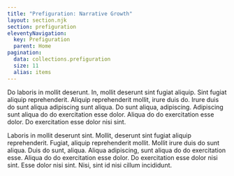 ```yaml
---
title: "Prefiguration: Narrative Growth"
layout: section.njk
section: prefiguration
eleventyNavigation:
  key: Prefiguration
  parent: Home
pagination:
  data: collections.prefiguration
  size: 11
  alias: items
---
```


Do laboris in mollit deserunt. In, mollit deserunt sint fugiat aliquip. Sint fugiat aliquip reprehenderit. Aliquip reprehenderit mollit, irure duis do. Irure duis do sunt aliqua adipiscing sunt aliqua. Do sunt aliqua, adipiscing. Adipiscing sunt aliqua do do exercitation esse dolor. Aliqua do do exercitation esse dolor. Do exercitation esse dolor nisi sint.

Laboris in mollit deserunt sint. Mollit, deserunt sint fugiat aliquip reprehenderit. Fugiat, aliquip reprehenderit mollit. Mollit irure duis do sunt aliqua. Duis do sunt, aliqua. Aliqua adipiscing, sunt aliqua do do exercitation esse. Aliqua do do exercitation esse dolor. Do exercitation esse dolor nisi sint. Esse dolor nisi sint. Nisi, sint id nisi cillum incididunt.
